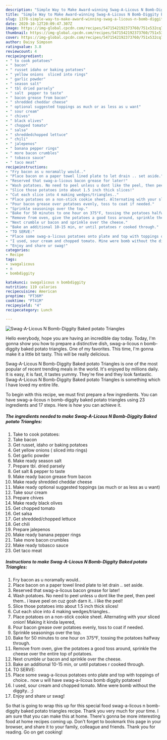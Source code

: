 ```yaml
---
description: "Simple Way to Make Award-winning Swag-A-Licous N Bomb-Diggity Baked potato Triangles"
title: "Simple Way to Make Award-winning Swag-A-Licous N Bomb-Diggity Baked potato Triangles"
slug: 1378-simple-way-to-make-award-winning-swag-a-licous-n-bomb-diggity-baked-potato-triangles
date: 2020-10-12T20:09:47.307Z
image: https://img-global.cpcdn.com/recipes/5471542192373760/751x532cq70/swag-a-licous-n-bomb-diggity-baked-potato-triangles-recipe-main-photo.jpg
thumbnail: https://img-global.cpcdn.com/recipes/5471542192373760/751x532cq70/swag-a-licous-n-bomb-diggity-baked-potato-triangles-recipe-main-photo.jpg
cover: https://img-global.cpcdn.com/recipes/5471542192373760/751x532cq70/swag-a-licous-n-bomb-diggity-baked-potato-triangles-recipe-main-photo.jpg
author: Daisy Simpson
ratingvalue: 3.8
reviewcount: 4
recipeingredient:
- " to cook potatoes"
- " bacon"
- " russet idaho or baking potatoes"
- " yellow onions  sliced into rings"
- " garlic powder"
- " season salt"
- " tbl dried parsely"
- " salt  pepper to taste"
- " bacon grease from bacon"
- " shredded cheddar cheese"
- " optional suggested toppings as much or as less as u want"
- " sour cream"
- " chives"
- " black olives"
- " chopped tomato"
- " salsa"
- " shreddedchopped lettuce"
- " chili"
- " jalepenos"
- " banana pepper rings"
- " more bacon crumbles"
- " tobasco sauce"
- " taco meat"
recipeinstructions:
- "Fry bacon as u noramally would.."
- "Place bacon on a paper towel lined plate to let drain .. set aside."
- "Reserved that swag-a-licous bacon grease for later!"
- "Wash potatoes. No need to peel unless u dont like the peel, then peel them.. i leave peel on cuz gosh darn it.. i like the peel!"
- "Slice those potatoes into about 1.5 inch thick slices!"
- "Cut each slice into 4 making wedges/triangles.."
- "Place potatoes on a non-stick cookie sheet. Alternating with your sliced onion! Making it kinda layered,"
- "Pour bacon grease over potatoes evenly, toss to coat if needed."
- "Sprinkle seasonings over the top."
- "Bake for 50 minutes to one hour on 375°F, tossing the potatoes halfway through."
- "Remove from oven, give the potatoes a good toss around, sprinkle the cheese over the entire top of potatoes."
- "Next crumble ur bacon and sprinkle over the cheese."
- "Bake an additional 10-15 min, or until potatoes r cooked through."
- "TO SERVE:"
- "Place some swag-a-licous potatoes onto plate and top with toppings of choice.. now u will have swag-a-licous bomb diggity potatoes!"
- "I used, sour cream and chopped tomato. Mine were bomb without the diggity.. ;)"
- "Enjoy and share ur swag!"
categories:
- Recipe
tags:
- swagalicous
- n
- bombdiggity

katakunci: swagalicous n bombdiggity 
nutrition: 119 calories
recipecuisine: American
preptime: "PT36M"
cooktime: "PT41M"
recipeyield: "4"
recipecategory: Lunch

---
```



![Swag-A-Licous N Bomb-Diggity Baked potato Triangles](https://img-global.cpcdn.com/recipes/5471542192373760/751x532cq70/swag-a-licous-n-bomb-diggity-baked-potato-triangles-recipe-main-photo.jpg)

Hello everybody, hope you are having an incredible day today. Today, I'm gonna show you how to prepare a distinctive dish, swag-a-licous n bomb-diggity baked potato triangles. One of my favorites. This time, I'm gonna make it a little bit tasty. This will be really delicious.



Swag-A-Licous N Bomb-Diggity Baked potato Triangles is one of the most popular of recent trending meals in the world. It's enjoyed by millions daily. It is easy, it is fast, it tastes yummy. They're fine and they look fantastic. Swag-A-Licous N Bomb-Diggity Baked potato Triangles is something which I have loved my entire life.


To begin with this recipe, we must first prepare a few ingredients. You can have swag-a-licous n bomb-diggity baked potato triangles using 23 ingredients and 17 steps. Here is how you can achieve it.

<!--inarticleads1-->

##### The ingredients needed to make Swag-A-Licous N Bomb-Diggity Baked potato Triangles:

1. Take  to cook potatoes:
1. Take  bacon
1. Get  russet, idaho or baking potatoes
1. Get  yellow onions ( sliced into rings)
1. Get  garlic powder
1. Make ready  season salt
1. Prepare  tbl. dried parsely
1. Get  salt &amp; pepper to taste
1. Make ready  bacon grease from bacon
1. Make ready  shredded cheddar cheese
1. Make ready  optional suggested toppings (as much or as less as u want)
1. Take  sour cream
1. Prepare  chives
1. Make ready  black olives
1. Get  chopped tomato
1. Get  salsa
1. Get  shredded/chopped lettuce
1. Get  chili
1. Prepare  jalepenos
1. Make ready  banana pepper rings
1. Take  more bacon crumbles
1. Make ready  tobasco sauce
1. Get  taco meat




<!--inarticleads2-->

##### Instructions to make Swag-A-Licous N Bomb-Diggity Baked potato Triangles:

1. Fry bacon as u noramally would..
1. Place bacon on a paper towel lined plate to let drain .. set aside.
1. Reserved that swag-a-licous bacon grease for later!
1. Wash potatoes. No need to peel unless u dont like the peel, then peel them.. i leave peel on cuz gosh darn it.. i like the peel!
1. Slice those potatoes into about 1.5 inch thick slices!
1. Cut each slice into 4 making wedges/triangles..
1. Place potatoes on a non-stick cookie sheet. Alternating with your sliced onion! Making it kinda layered,
1. Pour bacon grease over potatoes evenly, toss to coat if needed.
1. Sprinkle seasonings over the top.
1. Bake for 50 minutes to one hour on 375°F, tossing the potatoes halfway through.
1. Remove from oven, give the potatoes a good toss around, sprinkle the cheese over the entire top of potatoes.
1. Next crumble ur bacon and sprinkle over the cheese.
1. Bake an additional 10-15 min, or until potatoes r cooked through.
1. TO SERVE:
1. Place some swag-a-licous potatoes onto plate and top with toppings of choice.. now u will have swag-a-licous bomb diggity potatoes!
1. I used, sour cream and chopped tomato. Mine were bomb without the diggity.. ;)
1. Enjoy and share ur swag!




So that is going to wrap this up for this special food swag-a-licous n bomb-diggity baked potato triangles recipe. Thank you very much for your time. I am sure that you can make this at home. There's gonna be more interesting food at home recipes coming up. Don't forget to bookmark this page in your browser, and share it to your family, colleague and friends. Thank you for reading. Go on get cooking!
